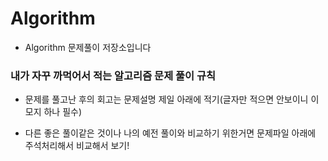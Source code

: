 # Algorithm

- Algorithm 문제풀이 저장소입니다

### 내가 자꾸 까먹어서 적는 알고리즘 문제 풀이 규칙


- 문제를 풀고난 후의 회고는 문제설명 제일 아래에 적기(글자만 적으면 안보이니 이모지 하나 필수)

- 다른 좋은 풀이같은 것이나 나의 예전 풀이와 비교하기 위한거면 문제파일 아래에 주석처리해서 비교해서 보기! 



